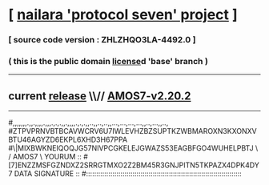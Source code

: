 
# [ [nailara 'protocol seven' project](http://nailara.network/) ]

### [ source code version : ZHLZHQO3LA-4492.0 ]

### ( this is the public domain [license](../license)d 'base' branch )
---
## current [release](https://github.com/nailara-technologies/protocol-7/releases) \\\\// [AMOS7-v2.20.2](https://github.com/nailara-technologies/protocol-7/releases/tag/AMOS7-v2.20.2)
---

#,,,,,,,.,,.,,,,.,,,.,.,.,,.,,,,.,.,.,,..,,..,..,,...,...,...,...,,..,...,,..,
#ZTPVPRNVBTBCAVWCRV6U7IWLEVHZBZSUPTKZWBMAROXN3KXONXVBTU46AGYZD6EKPL6XHD3H67PPA
#\\\|MIXBWKNEIQOQJG57NIVPCGKELEJGWAZS53EAGBFGO4WUHELPBTJ \ / AMOS7 \ YOURUM ::
#\[7]ENZZMSFGZNDXZ2SRRGTMXO2Z2BM45R3GNJPITN5TKPAZX4DPK4DY 7  DATA SIGNATURE ::
#:::::::::::::::::::::::::::::::::::::::::::::::::::::::::::::::::::::::::::::

